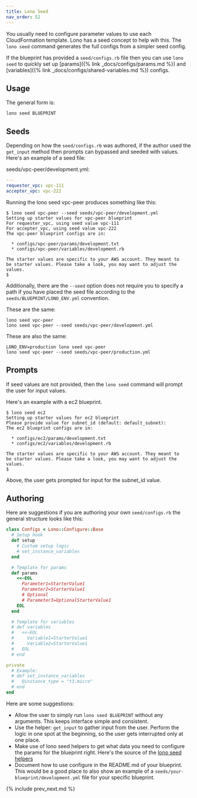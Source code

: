 ```yaml
---
title: Lono Seed
nav_order: 52
---
```


You usually need to configure parameter values to use each CloudFormation template. Lono has a seed concept to help wih this. The `lono seed` command generates the full configs from a simpler seed config.

If the blueprint has provided a `seed/configs.rb` file then you can use `lono seed` to quickly set up [params]({% link _docs/configs/params.md %}) and [variables]({% link _docs/configs/shared-variables.md %}) configs.


## Usage

The general form is:

    lono seed BLUEPRINT

## Seeds

Depending on how the `seed/configs.rb` was authored, if the author used the `get_input` method then prompts can bypassed and seeded with values.  Here's an example of a seed file:

seeds/vpc-peer/development.yml:

```yaml
---
requester_vpc: vpc-111
accepter_vpc: vpc-222
```

Running the lono seed vpc-peer produces something like this:

    $ lono seed vpc-peer --seed seeds/vpc-peer/development.yml
    Setting up starter values for vpc-peer blueprint
    For requester_vpc, using seed value vpc-111
    For accepter_vpc, using seed value vpc-222
    The vpc-peer blueprint configs are in:

      * configs/vpc-peer/params/development.txt
      * configs/vpc-peer/variables/development.rb

    The starter values are specific to your AWS account. They meant to
    be starter values. Please take a look, you may want to adjust the values.
    $

Additionally, there are the `--seed` option does not require you to specify a path if you have placed the seed file according to the `seeds/BLUEPRINT/LONO_ENV.yml` convention.

These are the same:

    lono seed vpc-peer
    lono seed vpc-peer --seed seeds/vpc-peer/development.yml

These are also the same:

    LONO_ENV=production lono seed vpc-peer
    lono seed vpc-peer --seed seeds/vpc-peer/production.yml

## Prompts

If seed values are not provided, then the `lono seed` command will prompt the user for input values.

Here's an example with a ec2 blueprint.

    $ lono seed ec2
    Setting up starter values for ec2 blueprint
    Please provide value for subnet_id (default: default_subnet):
    The ec2 blueprint configs are in:

      * configs/ec2/params/development.txt
      * configs/ec2/variables/development.rb

    The starter values are specific to your AWS account. They meant to
    be starter values. Please take a look, you may want to adjust the values.
    $

Above, the user gets prompted for input for the subnet_id value.

## Authoring

Here are suggestions if you are authoring your own `seed/configs.rb` the general structure looks like this:

```ruby
class Configs < Lono::Configure::Base
  # Setup hook
  def setup
    # Custom setup logic
    # set_instance_variables
  end

  # Template for params
  def params
    <<~EOL
      Parameter1=StarterValue1
      Parameter2=StarterValue1
      # Optional
      # Parameter3=OptionalStarterValue1
    EOL
  end

  # Template for variables
  # def variables
  #   <<~EOL
  #     Variable1=StarterValue1
  #     Variable2=StarterValue1
  #   EOL
  # end

private
  # Example:
  # def set_instance_variables
  #   @instance_type = "t3.micro"
  # end
end
```

Here are some suggestions:

* Allow the user to simply run `lono seed BLUEPRINT` without any arguments. This keeps interface simple and consistent.
* Use the helper: `get_input` to gather input from the user. Perform the logic in one spot at the beginning, so the user gets interrupted only at one place.
* Make use of lono seed helpers to get what data you need to configure the params for the blueprint right.  Here's the source of the [lono seed helpers](https://github.com/tongueroo/lono/blob/master/lib/lono/configure/helpers.rb)
* Document how to use configure in the README.md of your blueprint. This would be a good place to also show an example of a `seeds/your-blueprint/development.yml` file for your specific blueprint.

{% include prev_next.md %}
